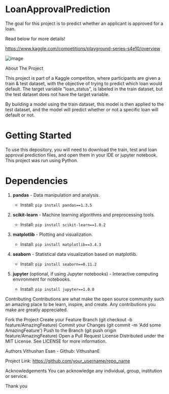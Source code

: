 # LoanApprovalPrediction
The goal for this project is to predict whether an applicant is approved for a loan.

Read below for more details!

https://www.kaggle.com/competitions/playground-series-s4e10/overview

![image](https://github.com/user-attachments/assets/466dfbe9-4b62-4603-8ed5-634359970ca1)



About The Project

This project is part of a Kaggle competiton, where participants are given a train & test dataset, with the objective of trying to predict which loan would default. The target variable "loan_status", is labeled in the train dataset, but the test dataset does not have the target variable. 

By building a model using the train dataset, this model is then applied to the test dataset, and the model will predict whether or not a specific loan will default or not. 

# Getting Started
To use this depository, you will need to download the train, test and loan approval prediction files, and open them in your IDE or jupyter notebook. This project was run using Python. 

# Dependencies

1. **pandas** - Data manipulation and analysis.
   - Install: `pip install pandas==1.3.5`

2. **scikit-learn** - Machine learning algorithms and preprocessing tools.
   - Install: `pip install scikit-learn==1.0.2`

3. **matplotlib** - Plotting and visualization.
   - Install: `pip install matplotlib==3.4.3`

4. **seaborn** - Statistical data visualization based on matplotlib.
   - Install: `pip install seaborn==0.11.2`

5. **jupyter** (optional, if using Jupyter notebooks) - Interactive computing environment for notebooks.
   - Install: `pip install jupyter==1.0.0`



Contributing
Contributions are what make the open source community such an amazing place to be learn, inspire, and create. Any contributions you make are greatly appreciated.

Fork the Project
Create your Feature Branch (git checkout -b feature/AmazingFeature)
Commit your Changes (git commit -m 'Add some AmazingFeature')
Push to the Branch (git push origin feature/AmazingFeature)
Open a Pull Request
License
Distributed under the MIT License. See LICENSE for more information.

Authors
Vithushan Esan - Github: VithushanE

Project Link: https://github.com/your_username/repo_name

Acknowledgements
You can acknowledge any individual, group, institution or service.

Thank you
